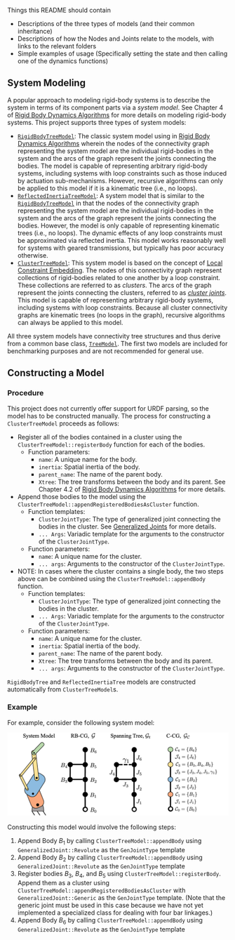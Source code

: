 Things this README should contain
- Descriptions of the three types of models (and their common inheritance)
- Descriptions of how the Nodes and Joints relate to the models, with links to the relevant folders
- Simple examples of usage (Specifically setting the state and then calling one of the dynamics functions)

## System Modeling

A popular approach to modeling rigid-body systems is to describe the system in terms of its component parts via a *system model*.
See Chapter 4 of [Rigid Body Dynamics Algorithms](https://link.springer.com/book/10.1007/978-1-4899-7560-7) for more details on modeling rigid-body systems.
This project supports three types of system models:
- [`RigidBodyTreeModel`](RigidBodyTreeModel.h): The classic system model using in [Rigid Body Dynamics Algorithms](https://link.springer.com/book/10.1007/978-1-4899-7560-7) wherein the nodes of the connectivity graph representing the system model are the individual rigid-bodies in the system and the arcs of the graph represent the joints connecting the bodies. The model is capable of representing arbitrary rigid-body systems, including systems with loop constraints such as those induced by actuation sub-mechanisms. However, recursive algorithms can only be applied to this model if it is a kinematic tree (i.e., no loops).
- [`ReflectedInertiaTreeModel`](ReflectedInertiaTreeModel.h): A system model that is similar to the [`RigidBodyTreeModel`](RigidBodyTreeModel.h) in that the nodes of the connectivity graph representing the system model are the individual rigid-bodies in the system and the arcs of the graph represent the joints connecting the bodies. However, the model is only capable of representing kinematic trees (i.e., no loops). The dynamic effects of any loop constraints must be approximated via reflected inertia. This model works reasonably well for systems with geared transmissions, but typically has poor accuracy otherwise.
- [`ClusterTreeModel`](ClusterTreeModel.h): This system model is based on the concept of [Local Constraint Embedding](https://watermark.silverchair.com/139_1.pdf?token=AQECAHi208BE49Ooan9kkhW_Ercy7Dm3ZL_9Cf3qfKAc485ysgAABPswggT3BgkqhkiG9w0BBwagggToMIIE5AIBADCCBN0GCSqGSIb3DQEHATAeBglghkgBZQMEAS4wEQQM_xIaE1ddNZNz0akWAgEQgIIEroMHb7DtoeNXwCrkoyn-X6Wzf2z1aRWC2U6IM-YbWVi1W5HLj4UTZBLSEFibgNkxXYYrMFXill35hTq70_LRlyTOUBS_KGuLuWnFMo90H_YWzZT6XZHEiLbXlCacse6cn81-HWbCpoWJ5YbGarTHHOSvuQskUElfjFhsHTtAEUbSJR6HxNHHwH34zDqRtgEh5CnlT1aea2We9ohKhljlgdLjbik-hLyOx_nTXTtB4KBB7nr9A9gzJn_DLmdKMpLYjkX-jo_Y5O_hUMoF9K4HpVzckQdw03Php4NpuXyng5JLhnzEFbwz9QyNCEu-f8Mwu62r2krTo7t1FkRCR6s8qkCTUZijEYlREIKnSAG3vufSSsawfz40gjCDqOfH2kn9EAPJYsIrZ6bQvhAHT54kj9oPmpedEQqiMCX9rbvmXOPqNR7htAbfjivARim7L3lLl2HX1uE-6mamOEo1H456aP3Tlhb9LY3hoVXMRvsbhEQtG8ECxAJlc-xcGH7Y0h5Cm6n9zEwA9U7-YK3YGr7-0tBzgU_EdevTmFCvZABO0ytbWMRDiP_QJj0wr30jplY9W_j-dGETyWvltx1HhvzKzKTqbbn6EqGNDIVyWJG_IguYqV4Mn9jPCewCILc12vQqfbwlFv5SVq4FkCRN1vQk0IMHh3YyI_16LVE2bQ965MAEonHftU4v3vnueZxxZhNnnzkjNYHJIkLWMeOyzVLZE12avCmuRUuH4WJTHb8VggN3VN6qJbJy1fWPxgjkFl2G22wqLy_SB6la5p2W0uNA80DdOBsMIsN-QJm3zo4DL8M6yljMkadA2f_33HH_RbLOXVq-iOMq5kZBeuE9lgKgiYLqarZuCgO-JXPonL5cIBw4G4D7fY8C6g_n4uB3cFbP-CMjpTuc-vaxjVWqpNok2cobrTEZfTPNRvh8xpRoG3x62oEq55qfrZrK6THQchwiB3sJAlquZBcWJ5SoxnZ-qo5XHP21ia2cPZCiKZmb2EDgPfM5gpOjTLUqlhck3XAEZ0WXEnkz_s4Jr5PBzHA1B8XU98Q25v5PdbopyXevptW-EVUaCH81GnNL9eqknVZWB71GdX9SZ6GoO53RzmixmL_9J5kbMRVuzYF53TbWHUrjP9D2H8WEjanx2-hWDgfxkhCyqcnfHHccUj1SjRT0uXxpx1r2DY-yxhMp-sCphCt_ogyqkkp0nObC1eJbdBAeNvKSmyOiassCQtvv_LW_W4ZCqsLAcoWMjeEFgZ8Ap2I5-JeKVmdo7-vMKQXjV_kt4Fxx43AeEoXoKulPlxI1RcqFUbDg-dCITbyfvLMAc2zYGgOT013U1eQk_lFdbuui2veunfMjkTPaqPi_4tPjNDJ_pRaNQDzgxTFMHkzNVXdhWH8A22sKqY5FSrB9HVqPoQnC4lQcQxSmp5cmOmYunJoDMfZL6fugjMPxyjXJnmSk5o6gMY73U8cQgKOE5vWKWxlEp8jL-epFI7v9YdfRPlECXv6MAiAxeQFbMi--loXNetGRG4VD_I_W9b4Cmnny8Yk596_pVqydcr2b5V8fETtZfSKCm-ZLkAKmCg3IdpS1k0Yxor2j8d_67STKuO4). The nodes of this connectivity graph represent collections of rigid-bodies related to one another by a loop constraint. These collections are referred to as *clusters*. The arcs of the graph represent the joints connecting the clusters, referred to as [*cluster joints*](ClusterJoints/README.md). This model is capable of representing arbitrary rigid-body systems, including systems with loop constraints. Because all cluster connectivity graphs are kinematic trees (no loops in the graph), recursive algorithms can always be applied to this model.

All three system models have connectivity tree structures and thus derive from a common base class, [`TreeModel`](TreeModel.h). 
The first two models are included for benchmarking purposes and are not recommended for general use.

## Constructing a Model

### Procedure
This project does not currently offer support for URDF parsing, so the model has to be constructed manually.
The process for constructing a `ClusterTreeModel` proceeds as follows:
- Register all of the bodies contained in a cluster using the `ClusterTreeModel::registerBody` function for each of the bodies.
    - Function parameters:
        - `name`: A unique name for the body.
        - `inertia`: Spatial inertia of the body.
        - `parent_name`: The name of the parent body.
        - `Xtree`: The tree transforms between the body and its parent. See Chapter 4.2 of [Rigid Body Dynamics Algorithms](https://link.springer.com/book/10.1007/978-1-4899-7560-7) for more details.
- Append those bodies to the model using the `ClusterTreeModel::appendRegisteredBodiesAsCluster` function.
    - Function templates:
        - `ClusterJointType`: The type of generalized joint connecting the bodies in the cluster. See [Generalized Joints](ClusterJoints/README.md) for more details.
        - `... Args`: Variadic template for the arguments to the constructor of the `ClusterJointType`.
    - Function parameters:
        - `name`: A unique name for the cluster.
        - `... args`: Arguments to the constructor of the `ClusterJointType`.
- NOTE: In cases where the cluster contains a single body, the two steps above can be combined using the `ClusterTreeModel::appendBody` function.
    - Function templates:
        - `ClusterJointType`: The type of generalized joint connecting the bodies in the cluster.
        - `... Args`: Variadic template for the arguments to the constructor of the `ClusterJointType`.
    - Function parameters:
        - `name`: A unique name for the cluster.
        - `inertia`: Spatial inertia of the body.
        - `parent_name`: The name of the parent body.
        - `Xtree`: The tree transforms between the body and its parent.
        - `... args`: Arguments to the constructor of the `ClusterJointType`.

`RigidBodyTree` and `ReflectedInertiaTree` models are constructed automatically from `ClusterTreeModel`s.
### Example
For example, consider the following system model:
<div style="text-align:center;">
   <img src="../images/ConnectivityGraphExample.png" alt="drawing" width="600"/>
</div>

Constructing this model would involve the following steps:
1. Append Body $B_1$ by calling `ClusterTreeModel::appendBody` using `GeneralizedJoint::Revolute` as the `GenJointType` template
2. Append Body $B_2$ by calling `ClusterTreeModel::appendBody` using `GeneralizedJoint::Revolute` as the `GenJointType` template
3. Register bodies $B_3$, $B_4$, and $B_5$ using `ClusterTreeModel::registerBody`. Append them as a cluster using `ClusterTreeModel::appendRegisteredBodiesAsCluster` with `GeneralizedJoint::Generic` as the `GenJointType` template. (Note that the generic joint must be used in this case because we have not yet implemented a specialized class for dealing with four bar linkages.)
4. Append Body $B_6$ by calling `ClusterTreeModel::appendBody` using `GeneralizedJoint::Revolute` as the `GenJointType` template
